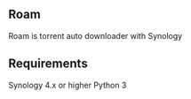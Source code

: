 Roam
---
Roam is torrent auto downloader with Synology

Requirements
-----
Synology 4.x or higher
Python 3

